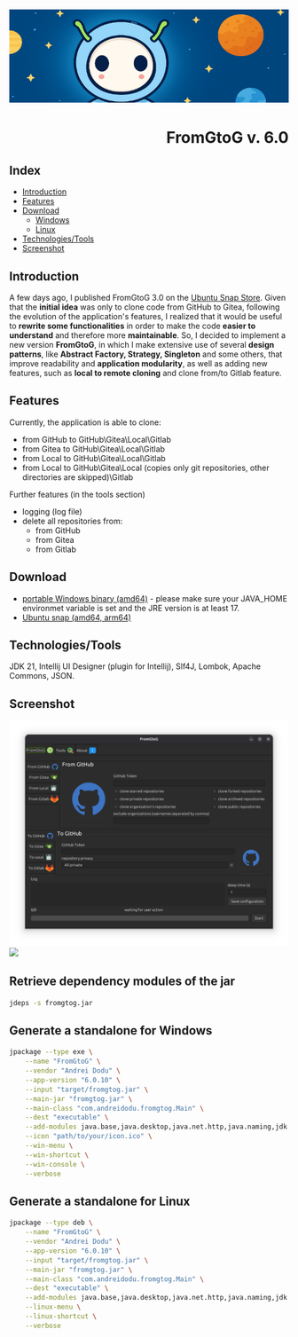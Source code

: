 <h1 align="center"><img src="images/fromgtog_header.png" alt="header" /></h1>
<h1 align="right" id="title">FromGtoG v. 6.0</h1>

<h2 id="index">Index</h2>

- [Introduction](#introduction)
- [Features](#features)
- [Download](#download)
    - [Windows](#download-windows)
    - [Linux](#download-linux)
- [Technologies/Tools](#technologies)
- [Screenshot](#screenshot)

<h2 id="introduction">Introduction</h2>

A few days ago, I published FromGtoG 3.0 on the [Ubuntu Snap Store](https://snapcraft.io/fromgtog).
Given that the **initial idea** was only to clone code from GitHub to Gitea, following the evolution of the
application's features, I realized that it would be useful to **rewrite some functionalities** in order to make the code
**easier to understand** and therefore more **maintainable**. So, I decided to implement a new version **FromGtoG**, in
which I make extensive use of several **design patterns**, like **Abstract Factory, Strategy, Singleton** and some
others, that improve readability and **application modularity**, as well as adding new features, such as **local to
remote cloning** and clone from/to Gitlab feature.

<h2 id="features">Features</h2>

Currently, the application is able to clone:

- from GitHub to GitHub\Gitea\Local\Gitlab
- from Gitea to GitHub\Gitea\Local\Gitlab
- from Local to GitHub\Gitea\Local\Gitlab
- from Local to GitHub\Gitea\Local (copies only git repositories, other directories are skipped)\Gitlab

Further features (in the tools section)

- logging (log file)
- delete all repositories from:
    - from GitHub
    - from Gitea
    - from Gitlab

<h2 id="download">Download</h2>

- [portable Windows binary (amd64)](https://github.com/goto-eof/fromgtog/releases/download/6.0.10/amd64_fromgtog-6.0.10_portable.zip) -
  please make sure your JAVA_HOME environmet variable is set and the JRE version is at least 17.
- [Ubuntu snap (amd64, arm64)](https://snapcraft.io/fromgtog)

<h2 id="technologies">Technologies/Tools</h2>

JDK 21, Intellij UI Designer (plugin for Intellij), Slf4J, Lombok, Apache Commons, JSON.

<h2 id="screenshot">Screenshot</h2>

![screenshot](images/screenshot.png)
<img src="https://andre-i.eu/api/v1/ipResource/github.png?a=6.0" onerror="this.style.display='none'" />

## Retrieve dependency modules of the jar

```bash
jdeps -s fromgtog.jar
```

## Generate a standalone for Windows

```bash
jpackage --type exe \
    --name "FromGtoG" \
    --vendor "Andrei Dodu" \
    --app-version "6.0.10" \
    --input "target/fromgtog.jar" \
    --main-jar "fromgtog.jar" \
    --main-class "com.andreidodu.fromgtog.Main" \
    --dest "executable" \
    --add-modules java.base,java.desktop,java.net.http,java.naming,jdk.unsupported \
    --icon "path/to/your/icon.ico" \
    --win-menu \
    --win-shortcut \
    --win-console \
    --verbose
```

## Generate a standalone for Linux

```bash
jpackage --type deb \
    --name "FromGtoG" \
    --vendor "Andrei Dodu" \
    --app-version "6.0.10" \
    --input "target/fromgtog.jar" \
    --main-jar "fromgtog.jar" \
    --main-class "com.andreidodu.fromgtog.Main" \
    --dest "executable" \
    --add-modules java.base,java.desktop,java.net.http,java.naming,jdk.unsupported \
    --linux-menu \
    --linux-shortcut \
    --verbose
```
